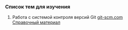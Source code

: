 ### Список тем для изучения
1. Работа с системой контроля версий Git
[git-scm.com](https://git-scm.com/download/win)  
[Справочный материал](https://git-scm.com/book/ru/v2) 
